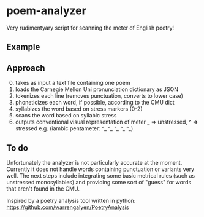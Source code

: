 # poem-analyzer
Very rudimentyary script for scanning the meter of English poetry!

## Example

## Approach
0) takes as input a text file containing one poem
1) loads the Carnegie Mellon Uni pronunciation dictionary as JSON
2) tokenizes each line (removes punctuation, converts to lower case)
3) phoneticizes each word, if possible, according to the CMU dict
4) syllabizes the word based on stress markers (0-2)
5) scans the word based on syllabic stress
6) outputs conventional visual representation of meter
     _ => unstressed, ^ => stressed
     e.g. (iambic pentameter: ^_ ^_ ^_ ^_ ^_)

## To do
Unfortunately the analyzer is not particularly accurate at the moment. Currently it does not handle words containing punctuation or variants very well. The next steps include integrating some basic metrical rules (such as unstressed monosyllables) and providing some sort of "guess" for words that aren't found in the CMU.


Inspired by a poetry analysis tool written in python: https://github.com/warrengalyen/PoetryAnalysis
